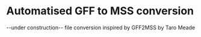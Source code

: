 # Automatised GFF to MSS conversion
--under construction--
file conversion inspired by GFF2MSS by Taro Meade
